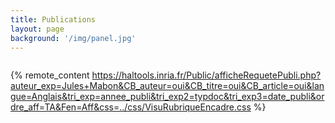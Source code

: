 ```yaml
---
title: Publications
layout: page
background: '/img/panel.jpg'
---
```


<!-- ## Conference papers


{% bibliography --file mypublis %} -->


<html xmlns="http://www.w3.org/1999/xhtml" xml:lang="fr" lang="fr">


<meta http-equiv="content-type" content="text/html;charset=UTF-8">
<meta http-equiv="Content-Language" content="fr">
<link rel="stylesheet" type="text/css" href="../halcss/VisuGen.css">
<link rel="stylesheet" type="text/css" href="../halcss/VisuRubriqueEncadre.css">
<!-- Piwik haltools.inria.fr-->
<script type="text/javascript" async="" defer="" src="//piwik.inria.fr/piwik.js"></script><script type="text/javascript">
  var _paq = _paq || [];
  _paq.push(['trackPageView']);
  _paq.push(['enableLinkTracking']);
  (function() {
    var u="//piwik.inria.fr/";
    _paq.push(['setTrackerUrl', u+'piwik.php']);
    _paq.push(['setSiteId', 25]);
    var d=document, g=d.createElement('script'), s=d.getElementsByTagName('script')[0];
    g.type='text/javascript'; g.async=true; g.defer=true; g.src=u+'piwik.js'; s.parentNode.insertBefore(g,s);
  })();
</script>
<noscript><p><img src="//piwik.inria.fr/piwik.php?idsite=25" style="border:0;" alt="" /></p></noscript>
<!-- End Piwik Code -->

<title>Publications HAL de  Jules Mabon</title>
<body>

{% remote_content https://haltools.inria.fr/Public/afficheRequetePubli.php?auteur_exp=Jules+Mabon&CB_auteur=oui&CB_titre=oui&CB_article=oui&langue=Anglais&tri_exp=annee_publi&tri_exp2=typdoc&tri_exp3=date_publi&ordre_aff=TA&Fen=Aff&css=../css/VisuRubriqueEncadre.css %}


</body>
</html>
